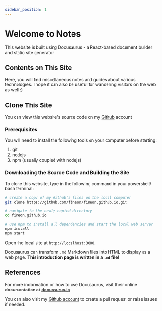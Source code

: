 ```yaml
---
sidebar_position: 1
---
```


# Welcome to Notes

This website is built using Docusaurus - a React-based document builder and static site generator. 

## Contents on This Site
Here, you will find miscellaneous notes and guides about various technologies. I hope it can also be useful for wandering visitors on the web as well :)

## Clone This Site

You can view this website's source code on my [Github](https://github.com/fineon/fineon.github.io/) account

### Prerequisites
You will need to install the following tools on your computer before starting:
1. git
2. nodejs
3. npm (usually coupled with nodejs)

### Downloading the Source Code and Building the Site
To clone this website, type in the following command in your powershell/ bash terminal:

```bash
# create a copy of my Github's files on the local computer
git clone https://github.com/fineon/fineon.github.io.git

# navigate to the newly copied directory
cd fineon.github.io

# use npm to install all dependencies and start the local web server 
npm install 
npm start
```

Open the local site at `http://localhost:3000`.

Docusaurus can transform `.md` Markdown files into HTML to display as a web page. **This introduction page is written in a `.md` file!**

## References
For more indormation on how to use Docusaurus, visit their online documentation at [docusaurus.io](https://docusaurus.io)

You can also visit my [Github account](https://github.com/fineon/fineon.github.io/) to create a pull request or raise issues if needed. 
